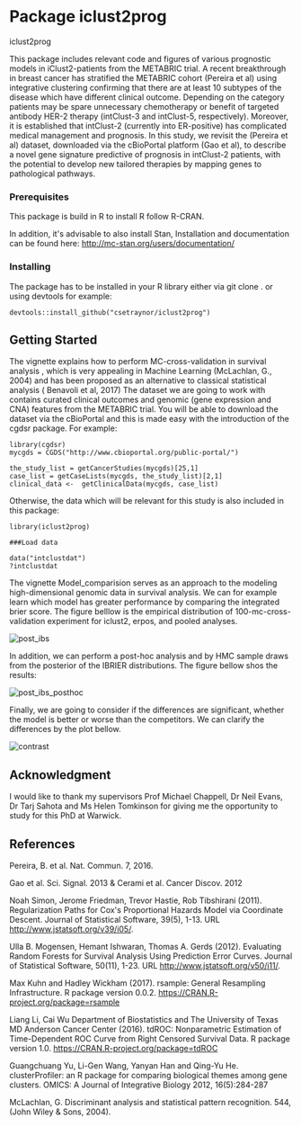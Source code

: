 # Package iclust2prog
iclust2prog



This package includes relevant code and figures of various prognostic models in iClust2-patients from the METABRIC trial.
A recent breakthrough in breast cancer has stratified the METABRIC cohort (Pereira et al) using integrative clustering confirming
that there are at least 10 subtypes of the disease which have different clinical outcome. Depending on
the category patients may be spare unnecessary chemotherapy or benefit of targeted antibody HER-2 therapy
(intClust-3 and intClust-5, respectively). Moreover, it is established that intClust-2 (currently into ER-positive)
has complicated medical management and prognosis. In this study, we revisit the (Pereira et al) dataset, downloaded via the
cBioPortal platform  (Gao et al), to describe a novel gene signature predictive of prognosis in intClust-2 patients, with the
potential to develop new tailored therapies by mapping genes to pathological pathways.

### Prerequisites

This package is build in R to install R follow R-CRAN.

In addition, it's advisable to also install Stan, Installation and documentation can be found here: http://mc-stan.org/users/documentation/

### Installing
The package has to be installed in your R library either via git clone . or using devtools for example:
```
devtools::install_github("csetraynor/iclust2prog")
```

## Getting Started

The vignette explains how to perform MC-cross-validation in survival analysis , which is very appealing in Machine Learning (McLachlan, G., 2004) and has been proposed as an alternative to classical statistical analysis ( Benavoli et al, 2017)
The dataset we are going to work with contains curated clinical outcomes and genomic (gene expression and CNA) features from the METABRIC trial.
You will be able to download the dataset via the cBioPortal and this is made easy with the introduction of the cgdsr package.
For example:

```
library(cgdsr)
mycgds = CGDS("http://www.cbioportal.org/public-portal/")

the_study_list = getCancerStudies(mycgds)[25,1]
case_list = getCaseLists(mycgds, the_study_list)[2,1]
clinical_data <-  getClinicalData(mycgds, case_list)
```

Otherwise, the data which will be relevant for this study is also included in this package:
```
library(iclust2prog)

###Load data

data("intclustdat")
?intclustdat

```
The vignette Model_comparision serves as an approach to the modeling high-dimensional genomic data in survival analysis. We can for example learn which model has greater performance by comparing the integrated brier score. The figure belllow is the empirical distribution of 100-mc-cross-validation experiment for iclust2, erpos, and pooled analyses.

![post_ibs](https://user-images.githubusercontent.com/33321804/40587725-f510c2bc-61ca-11e8-8694-b665fe8d58ff.png)

In addition, we can perform a post-hoc analysis and by HMC sample draws from the posterior of the IBRIER distributions. The figure bellow shos the results:

![post_ibs_posthoc](https://user-images.githubusercontent.com/33321804/40587726-f6b2872c-61ca-11e8-9005-35706b7ff8b0.png)

Finally, we are going to consider if the differences are significant, whether the model is better or worse than the competitors. We can clarify the differences by the plot bellow.

![contrast](https://user-images.githubusercontent.com/33321804/40587724-f2f53706-61ca-11e8-86d2-d3796a710f38.png)

## Acknowledgment

I would like to thank my supervisors Prof Michael Chappell,
Dr Neil Evans, Dr Tarj Sahota and Ms Helen Tomkinson for giving me the opportunity to study for this PhD at Warwick. 

## References

  Pereira, B. et al. Nat. Commun. 7, 2016.
  
  Gao et al. Sci. Signal. 2013 & Cerami et al. Cancer Discov. 2012

Noah Simon, Jerome Friedman, Trevor Hastie, Rob Tibshirani (2011).
  Regularization Paths for Cox's Proportional Hazards Model via
  Coordinate Descent. Journal of Statistical Software, 39(5), 1-13. URL
  http://www.jstatsoft.org/v39/i05/.

Ulla B. Mogensen, Hemant Ishwaran, Thomas A. Gerds (2012). Evaluating
  Random Forests for Survival Analysis Using Prediction Error Curves.
  Journal of Statistical Software, 50(11), 1-23. URL
  http://www.jstatsoft.org/v50/i11/.

Max Kuhn and Hadley Wickham (2017). rsample: General Resampling
  Infrastructure. R package version 0.0.2.
  https://CRAN.R-project.org/package=rsample
  
Liang Li, Cai Wu Department of Biostatistics and The University of Texas MD
  Anderson Cancer Center (2016). tdROC: Nonparametric Estimation of
  Time-Dependent ROC Curve from Right Censored Survival Data. R package version
  1.0. https://CRAN.R-project.org/package=tdROC

Guangchuang Yu, Li-Gen Wang, Yanyan Han and Qing-Yu He. clusterProfiler: an R
  package for comparing biological themes among gene clusters. OMICS: A Journal
  of Integrative Biology 2012, 16(5):284-287

McLachlan, G. Discriminant analysis and statistical pattern recognition. 544, (John Wiley & Sons, 2004).

